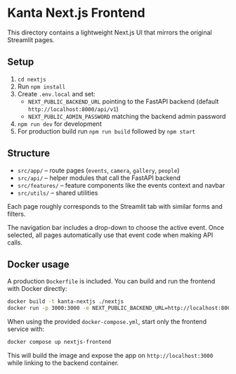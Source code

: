 # Kanta Next.js Frontend

This directory contains a lightweight Next.js UI that mirrors the original Streamlit pages.

## Setup

1. `cd nextjs`
2. Run `npm install`
3. Create `.env.local` and set:
   - `NEXT_PUBLIC_BACKEND_URL` pointing to the FastAPI backend (default `http://localhost:8000/api/v1`)
   - `NEXT_PUBLIC_ADMIN_PASSWORD` matching the backend admin password
4. `npm run dev` for development
5. For production build run `npm run build` followed by `npm start`

## Structure

- `src/app/` – route pages (`events`, `camera`, `gallery`, `people`)
- `src/api/` – helper modules that call the FastAPI backend
- `src/features/` – feature components like the events context and navbar
- `src/utils/` – shared utilities

Each page roughly corresponds to the Streamlit tab with similar forms and filters.

The navigation bar includes a drop-down to choose the active event. Once selected,
all pages automatically use that event code when making API calls.

## Docker usage

A production `Dockerfile` is included. You can build and run the frontend with Docker directly:

```bash
docker build -t kanta-nextjs ./nextjs
docker run -p 3000:3000 -e NEXT_PUBLIC_BACKEND_URL=http://localhost:8000/api/v1 kanta-nextjs
```

When using the provided `docker-compose.yml`, start only the frontend service with:

```bash
docker compose up nextjs-frontend
```

This will build the image and expose the app on `http://localhost:3000` while linking to the backend container.
